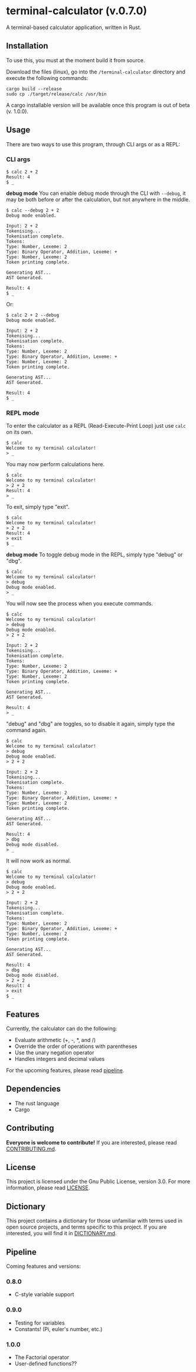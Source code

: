 # terminal-calculator (v.0.7.0)
A terminal-based calculator application, written in Rust.

## Installation
To use this, you must at the moment build it from source. 

Download the files (linux), go into the `/terminal-calculator` directory and execute the following commands:
```
cargo build --release
sudo cp ./target/release/calc /usr/bin
```

A cargo installable version will be available once this program is out of beta (v. 1.0.0).

## Usage
There are two ways to use this program, through CLI args or as a REPL:

### CLI args
```
$ calc 2 + 2
Result: 4
$ _
```

**debug mode**
You can enable debug mode through the CLI with `--debug`, it may be both before or after the calculation, but not anywhere in the middle.
```
$ calc --debug 2 + 2
Debug mode enabled.

Input: 2 + 2
Tokenising...
Tokenisation complete.
Tokens:
Type: Number, Lexeme: 2
Type: Binary Operator, Addition, Lexeme: +
Type: Number, Lexeme: 2
Token printing complete.

Generating AST...
AST Generated.

Result: 4
$ _
```
Or:
```
$ calc 2 + 2 --debug
Debug mode enabled.

Input: 2 + 2
Tokenising...
Tokenisation complete.
Tokens:
Type: Number, Lexeme: 2
Type: Binary Operator, Addition, Lexeme: +
Type: Number, Lexeme: 2
Token printing complete.

Generating AST...
AST Generated.

Result: 4
$ _
```


### REPL mode
To enter the calculator as a REPL (Read-Execute-Print Loop) just use `calc` on its own.
```
$ calc
Welcome to my terminal calculator!
> _
```
You may now perform calculations here.
```
$ calc
Welcome to my terminal calculator!
> 2 + 2
Result: 4
> _
```
To exit, simply type "exit".
```
$ calc
Welcome to my terminal calculator!
> 2 + 2
Result: 4
> exit
$ _
```

**debug mode**
To toggle debug mode in the REPL, simply type "debug" or "dbg".
```
$ calc
Welcome to my terminal calculator!
> debug
Debug mode enabled.
> _
```
You will now see the process when you execute commands.
```
$ calc
Welcome to my terminal calculator!
> debug
Debug mode enabled.
> 2 + 2

Input: 2 + 2
Tokenising...
Tokenisation complete.
Tokens:
Type: Number, Lexeme: 2
Type: Binary Operator, Addition, Lexeme: +
Type: Number, Lexeme: 2
Token printing complete.

Generating AST...
AST Generated.

Result: 4
> _
```
"debug" and "dbg" are toggles, so to disable it again, simply type the command again.
```
$ calc
Welcome to my terminal calculator!
> debug
Debug mode enabled.
> 2 + 2

Input: 2 + 2
Tokenising...
Tokenisation complete.
Tokens:
Type: Number, Lexeme: 2
Type: Binary Operator, Addition, Lexeme: +
Type: Number, Lexeme: 2
Token printing complete.

Generating AST...
AST Generated.

Result: 4
> dbg
Debug mode disabled.
> _
```
It will now work as normal.
```
$ calc
Welcome to my terminal calculator!
> debug
Debug mode enabled.
> 2 + 2

Input: 2 + 2
Tokenising...
Tokenisation complete.
Tokens:
Type: Number, Lexeme: 2
Type: Binary Operator, Addition, Lexeme: +
Type: Number, Lexeme: 2
Token printing complete.

Generating AST...
AST Generated.

Result: 4
> dbg
Debug mode disabled.
> 2 + 2
Result: 4
> exit
$ _
```

## Features
Currently, the calculator can do the following:
 - Evaluate arithmetic (+, -, *, and /)
 - Override the order of operations with parentheses
 - Use the unary negation operator
 - Handles integers and decimal values

For the upcoming features, please read [pipeline](#pipeline).

## Dependencies
 - The rust language
 - Cargo

## Contributing
**Everyone is welcome to contribute!**
If you are interested, please read [CONTRIBUTING.md](CONTRIBUTING.md).

## License
This project is licensed under the Gnu Public License, version 3.0. For more information, please read [LICENSE](LICENSE).

## Dictionary
This project contains a dictionary for those unfamiliar with terms used in open source projects, and terms specific to this project. If you are interested, you will find it in [DICTIONARY.md](DICTIONARY.md).

## Pipeline
Coming features and versions:

### 0.8.0
 - C-style variable support

### 0.9.0
 - Testing for variables
 - Constants! (Pi, euler's number, etc.)

### 1.0.0
 - The Factorial operator
 - User-defined functions??
